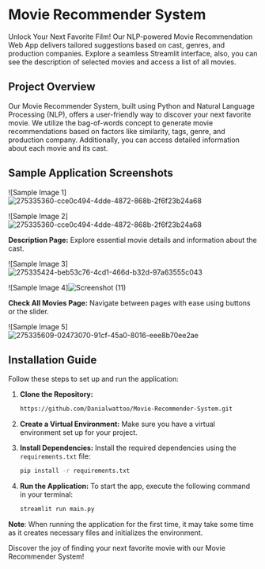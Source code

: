 # Movie Recommender System

Unlock Your Next Favorite Film! Our NLP-powered Movie Recommendation Web App delivers tailored suggestions based on cast, genres, and production companies. Explore a seamless Streamlit interface, also, you can see the description of selected movies and access a list of all movies.

## Project Overview

Our Movie Recommender System, built using Python and Natural Language Processing (NLP), offers a user-friendly way to discover your next favorite movie. We utilize the bag-of-words concept to generate movie recommendations based on factors like similarity, tags, genre, and production company. Additionally, you can access detailed information about each movie and its cast.

## Sample Application Screenshots


![Sample Image 1]![275335360-cce0c494-4dde-4872-868b-2f6f23b24a68](https://github.com/Danialwattoo/Movie-Recommender-System/assets/153742416/60f7db29-2959-476e-b29d-b31d070ef6d4)

![Sample Image 2]![275335360-cce0c494-4dde-4872-868b-2f6f23b24a68](https://github.com/Danialwattoo/Movie-Recommender-System/assets/153742416/c9345376-34cc-4540-a8c3-ebbeed10d2b0)



**Description Page:** Explore essential movie details and information about the cast.


![Sample Image 3]![275335424-beb53c76-4cd1-466d-b32d-97a63555c043](https://github.com/Danialwattoo/Movie-Recommender-System/assets/153742416/6006b88b-7237-48c1-a676-3d486b619bed)

![Sample Image 4]![Screenshot (11)](https://github.com/Danialwattoo/Movie-Recommender-System/assets/153742416/ace63315-10b6-46eb-b0ca-911309a680b9)



**Check All Movies Page:** Navigate between pages with ease using buttons or the slider.


![Sample Image 5]![275335609-02473070-91cf-45a0-8016-eee8b70ee2ae](https://github.com/Danialwattoo/Movie-Recommender-System/assets/153742416/5298f406-547a-4d30-9878-45f6b3a1afc5)



## Installation Guide

Follow these steps to set up and run the application:

1. **Clone the Repository:** 
    ```bash
    https://github.com/Danialwattoo/Movie-Recommender-System.git
    ```

2. **Create a Virtual Environment:** 
   Make sure you have a virtual environment set up for your project.

3. **Install Dependencies:**
   Install the required dependencies using the `requirements.txt` file:
   ```bash
   pip install -r requirements.txt
   ```

4. **Run the Application:**
   To start the app, execute the following command in your terminal:
   ```bash
   streamlit run main.py
   ```

**Note**: When running the application for the first time, it may take some time as it creates necessary files and initializes the environment.

Discover the joy of finding your next favorite movie with our Movie Recommender System!
